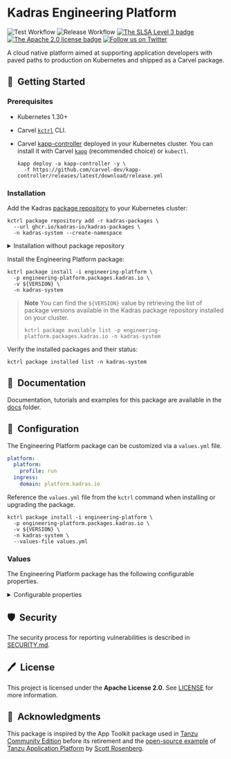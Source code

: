 # Kadras Engineering Platform

![Test Workflow](https://github.com/kadras-io/kadras-engineering-platform/actions/workflows/test.yml/badge.svg)
![Release Workflow](https://github.com/kadras-io/kadras-engineering-platform/actions/workflows/release.yml/badge.svg)
[![The SLSA Level 3 badge](https://slsa.dev/images/gh-badge-level3.svg)](https://slsa.dev/spec/v1.0/levels)
[![The Apache 2.0 license badge](https://img.shields.io/badge/License-Apache_2.0-blue.svg)](https://opensource.org/licenses/Apache-2.0)
[![Follow us on Twitter](https://img.shields.io/static/v1?label=Twitter&message=Follow&color=1DA1F2)](https://twitter.com/kadrasIO)

A cloud native platform aimed at supporting application developers with paved paths to production on Kubernetes and shipped as a Carvel package.

## 🚀&nbsp; Getting Started

### Prerequisites

* Kubernetes 1.30+
* Carvel [`kctrl`](https://carvel.dev/kapp-controller/docs/latest/install/#installing-kapp-controller-cli-kctrl) CLI.
* Carvel [kapp-controller](https://carvel.dev/kapp-controller) deployed in your Kubernetes cluster. You can install it with Carvel [`kapp`](https://carvel.dev/kapp/docs/latest/install) (recommended choice) or `kubectl`.

  ```shell
  kapp deploy -a kapp-controller -y \
    -f https://github.com/carvel-dev/kapp-controller/releases/latest/download/release.yml
  ```

### Installation

Add the Kadras [package repository](https://github.com/kadras-io/kadras-packages) to your Kubernetes cluster:

  ```shell
  kctrl package repository add -r kadras-packages \
    --url ghcr.io/kadras-io/kadras-packages \
    -n kadras-system --create-namespace
  ```

<details><summary>Installation without package repository</summary>
The recommended way of installing the Engineering Platform package is via the Kadras <a href="https://github.com/kadras-io/kadras-packages">package repository</a>. If you prefer not using the repository, you can add the package definition directly using <a href="https://carvel.dev/kapp/docs/latest/install"><code>kapp</code></a> or <code>kubectl</code>.

  ```shell
  kubectl create namespace kadras-system
  kapp deploy -a engineering-platform-package -n kadras-system -y \
    -f https://github.com/kadras-io/kadras-engineering-platform/releases/latest/download/metadata.yml \
    -f https://github.com/kadras-io/kadras-engineering-platform/releases/latest/download/package.yml
  ```
</details>

Install the Engineering Platform package:

  ```shell
  kctrl package install -i engineering-platform \
    -p engineering-platform.packages.kadras.io \
    -v ${VERSION} \
    -n kadras-system
  ```

> **Note**
> You can find the `${VERSION}` value by retrieving the list of package versions available in the Kadras package repository installed on your cluster.
> 
>   ```shell
>   kctrl package available list -p engineering-platform.packages.kadras.io -n kadras-system
>   ```

Verify the installed packages and their status:

  ```shell
  kctrl package installed list -n kadras-system
  ```

## 📙&nbsp; Documentation

Documentation, tutorials and examples for this package are available in the [docs](docs) folder.

## 🎯&nbsp; Configuration

The Engineering Platform package can be customized via a `values.yml` file.

  ```yaml
  platform:
    platform:
      profile: run
    ingress:
      domain: platform.kadras.io
  ```

Reference the `values.yml` file from the `kctrl` command when installing or upgrading the package.

  ```shell
  kctrl package install -i engineering-platform \
    -p engineering-platform.packages.kadras.io \
    -v ${VERSION} \
    -n kadras-system \
    --values-file values.yml
  ```

### Values

The Engineering Platform package has the following configurable properties.

<details><summary>Configurable properties</summary>

| Config | Default | Description |
|-------|-------------------|-------------|
| `platform.profile` | `run` | The platform profile to install. Options: `standalone`, `build`, `run`. |
| `platform.namespace` | `kadras-system` | The namespace where to install the platform. |
| `platform.additional_packages` | `[]` | A list of packages to include in the installation. |
| `platform.excluded_packages` | `[]` | A list of packages to exclude from being installed. |
| `platform.ca_cert_data` | `""` | PEM-encoded certificate data to trust TLS connections with a custom CA. |
| `platform.ingress.domain` | `""` | The base domain name the platform will use to configure the Ingress controller. It must be a valid DNS name. |
| `platform.ingress.issuer.type` | `private` | The type of ClusterIssuer the platform will use to enable TLS communications. Options: `private`, `letsencrypt_staging`, `letsencrypt`, `custom`. |
| `platform.ingress.issuer.name` | `""` | A reference to a custom ClusterIssuer previously created on the cluster where the platform will be installed. Required when the type is `custom`. |
| `platform.ingress.issuer.email` | `""` | The email address that Let's Encrypt will use to send info on expiring certificates or other issues. Required when the type is `letsencrypt_staging` or `letsencrypt`. |
| `platform.oci_registry.server` | `""` | The server of the OCI Registry where the platform will publish OCI images. Example: "ghcr.io". |
| `platform.oci_registry.repository` | `""` | The repository in the OCI Registry where the platform will publish OCI images. Example: "my-org". |
| `platform.oci_registry.secret.name` | `""` | The name of the Secret holding the credentials to access the OCI registry. The credentials should provide read-only access to the OCI registry except when installing the platform with one of these profiles: `standalone`, `dev`, `build`. |
| `platform.oci_registry.secret.namespace` | `kadras-system` | The namespace of the Secret holding the credentials to access the OCI registry. |
| `platform.cosign.secret.name` | `""` | The name of the Secret holding the Cosign key pair. |
| `platform.cosign.secret.namespace` | `kadras-system` | The namespace of the Secret holding the Cosign key pair. |
| `platform.git.server` | `https://github.com` | The server hosting the Git repositories used by the plaform. |
| `platform.git.secret.name` | `""` | The name of the Secret holding the credentials to access the Git server. The credentials should provide read-only access to the Git server except when installing the platform with one of these profiles: `standalone`, `build`. |
| `platform.git.secret.namespace` | `kadras-system` | The namespace of the Secret holding the credentials to access the Git server. |

Each Kadras package included in the platform can be configured independently.

| Config | Default | Description |
|-------|-------------------|-------------|
| `cert_manager` | `{}` | Configuration for the Cert Manager package. |
| `contour` | `{}` | Configuration for the Contour package. |
| `crossplane` | `{}` | Configuration for the Crossplane package. |
| `dapr` | `{}` | Configuration for the Dapr package. |
| `dependency-track` | `{}` | Configuration for the Dependency Track package. |
| `developer_portal` | `{}` | Configuration for the Developer Portal package. |
| `flux` | `{}` | Configuration for the Flux package. |
| `gitops_configurer` | `{}` | Configuration for the GitOps Configurer package. |
| `knative.serving` | `{}` | Configuration for the Knative Serving package. |
| `kyverno.core` | `{}` | Configuration for the Kyverno package. |
| `metrics_server` | `{}` | Configuration for the Metrics Server package. |
| `postgresql_operator` | `{}` | Configuration for the PostgreSQL Operator package. |
| `rabbitmq_operator` | `{}` | Configuration for the RabbitMQ Operator package. |
| `secretgen_controller` | `{}` | Configuration for the Secretgen Controller package. |
| `service_binding` | `{}` | Configuration for the Service Binding package. |
| `tempo_operator` | `{}` | Configuration for the Tempo Operator package. |
| `workspace_provisioner` | `{}` | Configuration for the Workspace Provisioner package. |

</details>

## 🛡️&nbsp; Security

The security process for reporting vulnerabilities is described in [SECURITY.md](SECURITY.md).

## 🖊️&nbsp; License

This project is licensed under the **Apache License 2.0**. See [LICENSE](LICENSE) for more information.

## 🙏&nbsp; Acknowledgments

This package is inspired by the App Toolkit package used in [Tanzu Community Edition](https://github.com/vmware-tanzu/community-edition) before its retirement and the [open-source example](https://github.com/vrabbi/tap-oss) of [Tanzu Application Platform](https://tanzu.vmware.com/application-platform) by [Scott Rosenberg](https://vrabbi.cloud).
